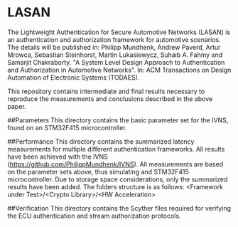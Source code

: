# LASAN
The Lightweight Authentication for Secure Automotive Networks (LASAN) is an authentication and authorization framework for automotive scenarios. The details will be published in: Philipp Mundhenk, Andrew Paverd, Artur Mrowca, Sebastian Steinhorst, Martin Lukasiewycz, Suhaib A. Fahmy and Samarjit Chakraborty. "A System Level Design Approach to Authentication and Authorization in Automotive Networks". In: ACM Transactions on Design Automation of Electronic Systems (TODAES).

This repository contains intermediate and final results necessary to reproduce the measurements and conclusions  described in the above paper.

##Parameters
This directory contains the basic parameter set for the IVNS, found on an STM32F415 microcontroller.

##Performance
This directory contains the summarized latency measurements for multiple different authentication frameworks. All results have been achieved with the IVNS (https://github.com/PhilippMundhenk/IVNS). All measurements are based on the parameter sets above, thus simulating and STM32F415 microcontroller. Due to storage space considerations, only the summarized results have been added. The folders structure is as follows:
\<Framework under Test\>/\<Crypto Library\>/\<HW Acceleration\>

##Verification
This directory contains the Scyther files required for verifying the ECU authentication and stream authorization protocols.
